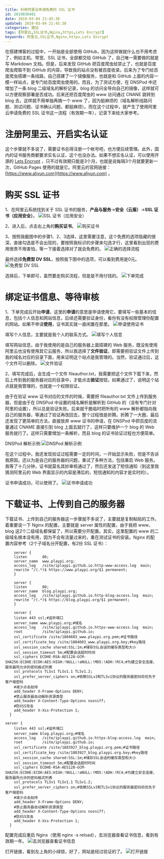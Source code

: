 ```yaml
---
title: 利用阿里云申请免费的 SSL 证书
id: 2019030401
date: 2019-03-04 21:45:38
updated: 2019-03-04 21:45:38
categories: 建站
tags: [阿里云,SSL证书,Nginx,https,Lets Encrypt]
keywords: 阿里云,SSL证书,Nginx,https,Lets Encrypt
---
```



在搭建博客的过程中，一开始是全部使用 GitHub，因为这样做就什么也不用考虑了，例如主机、带宽、SSL 证书，全部都交给 GitHub 了，自己唯一需要做的就是写 Markdown 文档。但是，后来发现 GitHub 把百度爬虫给禁止了，也就是百度爬虫爬取不到 GitHub 的内容，导致我的站点没有被百度收录。后来为了专门给百度爬虫搭建一条线路，自己搭建了一个镜像服务，也就是和 GitHub 上面的内容一模一样站点，是专门给百度爬虫使用的。而且，为了测试方便，在 DNSPod 中还增加了一条 blog 二级域名的解析记录，blog 的访问全导向自己的镜像，这样就可以方便观察部署是否成功。后来还把百度爬虫的 www 访问通过 CNANE 跳转到 blog 去，这样就不用单独再搞一个 www 了，因为挺麻烦的（域名解析线路问题、测试问题、证书确认问题，都挺麻烦）。而在这个过程中，就产生了使用阿里云申请免费的 SSL 证书这一流程（有效期一年），记录下来给大家参考。


<!-- more -->


# 注册阿里云、开启实名认证


这个步骤就不多说了，需要证书总得注册一个帐号吧，也方便后续管理。此外，国内的证书服务商都要求实名认证，这个也没办法。如果不想实名认证，可以使用开源的 [Lets Encrypt](https://letsencrypt.org) ，只不过有效期只能是3个月，也就是说每隔3个月就要更新一次，GitHub Pages 使用的就是它。阿里云的官网链接：[https://www.aliyun.com](https://www.aliyun.com) 。


# 购买 SSL 证书


1、在阿里云系统找到关于 SSL 证书的服务，**产品与服务**->**安全（云盾）**->**SSL 证书（应用安全）**。
![SSL 证书（应用安全）](https://raw.githubusercontent.com/iplaypi/img-playpi/master/img/old/b7f2e3a3gy1g0r4q5ikmnj21hc0q9gp7.jpg "SSL 证书（应用安全）")

2、进入后，点击右上角的**购买证书**。
![购买证书](https://raw.githubusercontent.com/iplaypi/img-playpi/master/img/old/b7f2e3a3gy1g0r4qkt3cwj21hc0q9tal.jpg "购买证书")

3、按照我截图中的步骤1、2、3选择，这里需要注意，这个免费的选项隐藏的很深，直接勾选是不会出现的，要按照我标识的步骤来勾选才行，这里看到出现的费用很贵不用害怕，等一下接着选择对了就会免费的。
![正确的选择流程](https://raw.githubusercontent.com/iplaypi/img-playpi/master/img/old/b7f2e3a3gy1g0r4qvpk2wj21hc0q9775.jpg "正确的选择流程")

最终选择**免费型 DV SSL**，按照我下图中的选项，可以看到费用是0元。
![免费型 DV SSL](https://raw.githubusercontent.com/iplaypi/img-playpi/master/img/old/b7f2e3a3gy1g0r4r9iriij21hc0q9gob.jpg "免费型 DV SSL")

选择后，下单即可，虽然要走购买流程，但是是不用付钱的。
![下单完成](https://raw.githubusercontent.com/iplaypi/img-playpi/master/img/old/b7f2e3a3gy1g0r4rjfjm2j21hc0q9jtw.jpg "下单完成")


# 绑定证书信息、等待审核


1、下单完成后开始**申请**，这里的**申请**的意思是申请使用它，要填写一些基本的信息，包括个人信息和网站信息，后续还需要验证身份，看你有没有权限管理你配置的网站。如果不申请**使用**，证书其实就一直闲置在那里。
![申请使用证书](https://raw.githubusercontent.com/iplaypi/img-playpi/master/img/old/b7f2e3a3gy1g0r4rvewbsj21hc0q9jti.jpg "申请使用证书")

填写个人信息，主要就是我个人的联系方式。
![填写个人信息](https://raw.githubusercontent.com/iplaypi/img-playpi/master/img/old/b7f2e3a3gy1g0r4s5trvij21hc0q9dho.jpg "填写个人信息")

填写网站信息，由于我使用的是自己的服务器上面搭建的 Web 服务，既没有使用阿里云也没有使用其它云服务，所以我选择了**文件验证**，即需要把验证文件上传到我的域名对应的目录下面，用来证明这个站点是我管理的。当然，验证通过后，这个文件可以删除。
![文件验证](https://raw.githubusercontent.com/iplaypi/img-playpi/master/img/old/b7f2e3a3gy1g0r4serk53j21hc0q9q58.jpg "文件验证")

2、填写完成后，会生成一个文件 fileauthor.txt，我需要把这个文件下载下来，然后上传到我的服务器对应的目录中，才能点击**验证**按钮，如果通过了，说明这个站点就是我管理的，也就是一个权限验证。

由于在验证 www 证书对应的文件的时候，需要把 fileauthor.txt 文件上传到服务器，但是由于在 DNSPod 中设置的域名解析是解析到 GitHub 的（没有专门针对阿里的设置），所以总是验证失败。后来就干脆临时把所有的 www 解析都指向我自己的服务器，等通过了验证再改回去，整个过程很是折腾。折腾了一大圈，最后还发现了更简单的方法，直接放弃 www 证书的申请，在 DNSPod 中把百度的流量通过 CNAME 直接引到 blog 上面去就行了，这样只要维护一个 blog 的 Web 服务就行了。这样只需要增加一条解析，而且 blog 的证书验证过程也方便简单。

DNSPod 解析示例
![DNSPod 解析示例](https://raw.githubusercontent.com/iplaypi/img-playpi/master/img/old/b7f2e3a3gy1g0r4srjg4xj21hc0q9ac4.jpg "DNSPod 解析示例")

在这个过程中，我还发现验证过程需要一定的时间，一开始显示失败，但是不告诉我原因，还以为是自己的服务器的问题，重试了多种方法，包括重启 Web 服务。我等了十几分钟，证书就莫名其妙审核通过了，然后还发送了短信通知（到这里我猜测阿里云的 Web 界面显示的内容是滞后的，短信通知的内容才是实时的）。

证书申请成功，可以使用了。
![证书申请成功](https://raw.githubusercontent.com/iplaypi/img-playpi/master/img/old/b7f2e3a3gy1g0r4t1jlj7j21hc0q9mz2.jpg "证书申请成功")


# 下载证书、上传到自己的服务器


下载证书、上传到自己的服务器这一步骤就不多说了，主要就是复制粘贴的工作。着重要说一下 Nginx 的配置，主要就是 server 属性的配置，由于我把 www、blog 这2个二级域名都保留了，所以需要分开配置。其实，这里配置的 www 的二级域名根本没有用，因为不会有流量过来的，重在测试证书的安装。Nginx 的配置内容参考（2个子域名分开配置，有2份 SSL 证书）：
```
    server {
    listen       80;
    server_name  www.playpi.org;
    access_log   /site/iplaypi.github.io.http-www-access.log  main;
    rewrite ^/(.*)$ https://www.playpi.org/$1 permanent;
    }

    server {
    listen       80;
    server_name  blog.playpi.org;
    access_log   /site/iplaypi.github.io.http-blog-access.log  main;
    rewrite ^/(.*)$ https://blog.playpi.org/$1 permanent;
    }

    server {
    listen 443 ssl;#监听端口
    server_name www.playpi.org;#域名
    access_log   /site/iplaypi.github.io.https-www-access.log  main;
    root         /site/iplaypi.github.io;
    ssl_certificate /site/1884603_www.playpi.org.pem;#证书路径
    ssl_certificate_key /site/1884603_www.playpi.org.key;#key路径
    ssl_session_cache shared:SSL:1m;#储存SSL会话的缓存类型和大小
    ssl_session_timeout 5m;#配置会话超时时间
    ssl_ciphers ECDHE-RSA-AES128-GCM-SHA256:ECDHE:ECDH:AES:HIGH:!NULL:!aNULL:!MD5:!ADH:!RC4;#为建立安全连接，服务器所允许的密码格式列表
    ssl_protocols TLSv1 TLSv1.1 TLSv1.2;
    ssl_prefer_server_ciphers on;#依赖SSLv3和TLSv1协议的服务器密码将优先于客户端密码
    #减少点击劫持
    add_header X-Frame-Options DENY;
    #禁止服务器自动解析资源类型
    add_header X-Content-Type-Options nosniff;
    #防XSS攻击
    add_header X-Xss-Protection 1;
  }

server {
    listen 443 ssl;#监听端口
    server_name blog.playpi.org;#域名
    access_log   /site/iplaypi.github.io.https-blog-access.log  main;
    root         /site/iplaypi.github.io;
    ssl_certificate /site/1883927_blog.playpi.org.pem;#证书路径
    ssl_certificate_key /site/1883927_blog.playpi.org.key;#key路径
    ssl_session_cache shared:SSL:1m;#储存SSL会话的缓存类型和大小
    ssl_session_timeout 5m;#配置会话超时时间
    ssl_ciphers ECDHE-RSA-AES128-GCM-SHA256:ECDHE:ECDH:AES:HIGH:!NULL:!aNULL:!MD5:!ADH:!RC4;#为建立安全连接，服务器所允许的密码格式列表
    ssl_protocols TLSv1 TLSv1.1 TLSv1.2;
    ssl_prefer_server_ciphers on;#依赖SSLv3和TLSv1协议的服务器密码将优先于客户端密码
    #减少点击劫持
    add_header X-Frame-Options DENY;
    #禁止服务器自动解析资源类型
    add_header X-Content-Type-Options nosniff;
    #防XSS攻击
    add_header X-Xss-Protection 1;
  }
```

配置完成后重启 Nginx（使用 nginx -s reload），去浏览器查看证书信息，看到有效期一年。
![去浏览器查看证书信息](https://raw.githubusercontent.com/iplaypi/img-playpi/master/img/old/b7f2e3a3gy1g0r4tirwwkj20f00gdwfk.jpg "去浏览器查看证书信息")

打开链接，看到左上角的小绿锁，好了，网站是经过验证的了。
![打开链接](https://raw.githubusercontent.com/iplaypi/img-playpi/master/img/old/b7f2e3a3gy1g0r4tu5l57j21hl0rr0wt.jpg "打开链接")

